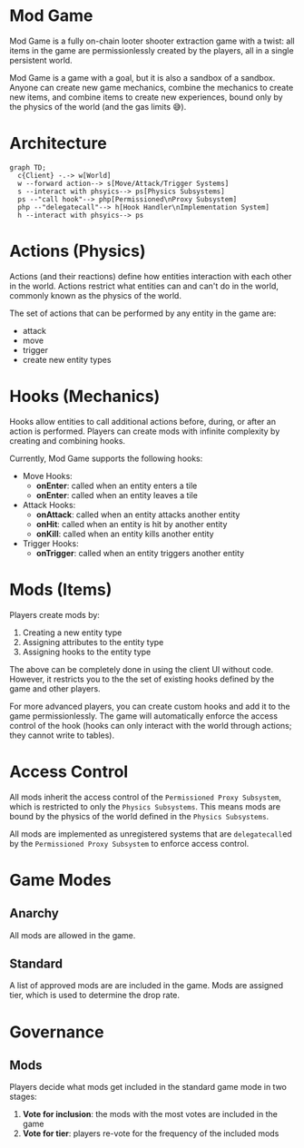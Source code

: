 # Mod Game

Mod Game is a fully on-chain looter shooter extraction game with a twist: all items in the game are permissionlessly created by the players, all in a single persistent world.

Mod Game is a game with a goal, but it is also a sandbox of a sandbox. Anyone can create new game mechanics, combine the mechanics to create new items, and combine items to create new experiences, bound only by the physics of the world (and the gas limits 😅).

# Architecture

```mermaid
graph TD;
  c{Client} -.-> w[World]
  w --forward action--> s[Move/Attack/Trigger Systems]
  s --interact with phsyics--> ps[Physics Subsystems]
  ps --"call hook"--> php[Permissioned\nProxy Subsystem]
  php --"delegatecall"--> h[Hook Handler\nImplementation System]
  h --interact with phsyics--> ps
```

# Actions (Physics)

Actions (and their reactions) define how entities interaction with each other in the world. Actions restrict what entities can and can't do in the world, commonly known as the physics of the world.

The set of actions that can be performed by any entity in the game are:

- attack
- move
- trigger
- create new entity types

# Hooks (Mechanics)

Hooks allow entities to call additional actions before, during, or after an action is performed. Players can create mods with infinite complexity by creating and combining hooks.

Currently, Mod Game supports the following hooks:

- Move Hooks:
  - **onEnter**: called when an entity enters a tile
  - **onEnter**: called when an entity leaves a tile
- Attack Hooks:
  - **onAttack**: called when an entity attacks another entity
  - **onHit**: called when an entity is hit by another entity
  - **onKill**: called when an entity kills another entity
- Trigger Hooks:
  - **onTrigger**: called when an entity triggers another entity

# Mods (Items)

Players create mods by:

1. Creating a new entity type
2. Assigning attributes to the entity type
3. Assigning hooks to the entity type

The above can be completely done in using the client UI without code. However, it restricts you to the the set of existing hooks defined by the game and other players.

For more advanced players, you can create custom hooks and add it to the game permissionlessly. The game will automatically enforce the access control of the hook (hooks can only interact with the world through actions; they cannot write to tables).

# Access Control

All mods inherit the access control of the `Permissioned Proxy Subsystem`, which is restricted to only the `Physics Subsystems`. This means mods are bound by the physics of the world defined in the `Physics Subsystems`.

All mods are implemented as unregistered systems that are `delegatecall`ed by the `Permissioned Proxy Subsystem` to enforce access control.

# Game Modes

## Anarchy

All mods are allowed in the game.

## Standard

A list of approved mods are are included in the game. Mods are assigned tier, which is used to determine the drop rate.

# Governance

## Mods

Players decide what mods get included in the standard game mode in two stages:

1. **Vote for inclusion**: the mods with the most votes are included in the game
2. **Vote for tier**: players re-vote for the frequency of the included mods
